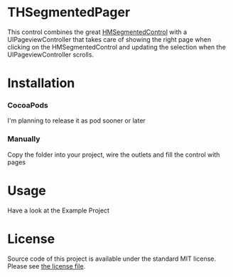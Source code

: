 THSegmentedPager  
===

This control combines the great [HMSegmentedControl](https://github.com/HeshamMegid/HMSegmentedContro) with a UIPageviewController that takes care of showing the right page when clicking on the HMSegmentedControl and updating the selection when the UIPageviewController scrolls.

# Installation

### CocoaPods

I'm planning to release it as pod sooner or later

### Manually

Copy the folder into your project, wire the outlets and fill the control with pages

# Usage

Have a look at the Example Project

# License

Source code of this project is available under the standard MIT license. Please see [the license file](LICENSE.md).


